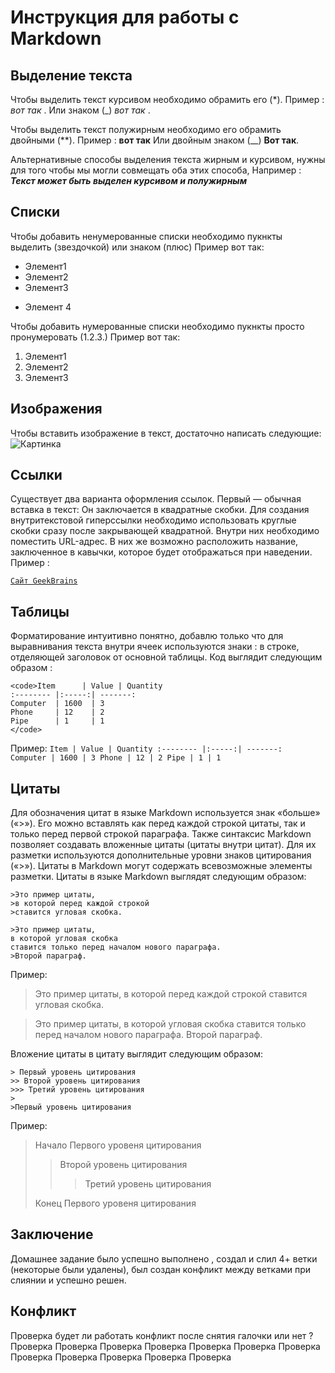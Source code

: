 # Инструкция для работы с Markdown

## Выделение текста

Чтобы выделить текст курсивом необходимо обрамить его (*).
Пример : *вот так* . Или знаком (_) _вот так_ .

Чтобы выделить текст полужирным необходимо его обрамить двойными (**). 
Пример : **вот так**
Или двойным знаком (__)
__Вот так__.

Альтернативные способы выделения текста жирным и курсивом, нужны для того чтобы мы могли совмещать оба этих способа, Например :
_**Текст может быть выделен курсивом и полужирным**_


## Списки 


Чтобы добавить ненумерованные списки необходимо пукнкты выделить (звездочкой) или знаком (плюс)
Пример вот так:

* Элемент1
* Элемент2
* Элемент3
+ Элемент 4

Чтобы добавить нумерованные списки необходимо пукнкты просто пронумеровать (1.2.3.)
Пример вот так:

1. Элемент1
2. Элемент2
3. Элемент3

## Изображения

Чтобы вставить изображение в текст, достаточно написать следующие:
![Картинка](https://www.1zoom.ru/big2/706/253234-Sepik.jpg)

## Ссылки

Существует два варианта оформления ссылок. Первый — обычная вставка в текст:
Он заключается в квадратные скобки. Для создания внутритекстовой гиперссылки необходимо использовать круглые скобки сразу после закрывающей квадратной. Внутри них необходимо поместить URL-адрес. В них же возможно расположить название, заключенное в кавычки, которое будет отображаться при наведении. Пример :


<code>[Сайт GeekBrains](https://gb.ru "Главная страница GeekBrains")
</code>


## Таблицы

 Форматирование интуитивно понятно, добавлю только что для выравнивания текста внутри ячеек используются знаки : в строке, отделяющей заголовок от основной таблицы.
Код выглядит следующим образом :

~~~
<code>Item      | Value | Quantity
:-------- |:-----:| -------:
Computer  | 1600  | 3
Phone     | 12    | 2
Pipe      | 1     | 1
</code>
~~~
Пример:
<code>Item      | Value | Quantity
:-------- |:-----:| -------:
Computer  | 1600  | 3
Phone     | 12    | 2
Pipe      | 1     | 1
</code>


## Цитаты 


Для обозначения цитат в языке Markdown используется знак «больше» («>»). Его можно вставлять как перед каждой строкой цитаты, так и только перед первой строкой параграфа. Также синтаксис Markdown позволяет создавать вложенные цитаты (цитаты внутри цитат). Для их разметки используются дополнительные уровни знаков цитирования («>»). Цитаты в Markdown могут содержать всевозможные элементы разметки. Цитаты в языке Markdown выглядят следующим образом:
~~~
>Это пример цитаты,
>в которой перед каждой строкой
>ставится угловая скобка.

>Это пример цитаты,
в которой угловая скобка
ставится только перед началом нового параграфа.
>Второй параграф.
~~~
Пример:
>Это пример цитаты,
>в которой перед каждой строкой
>ставится угловая скобка.

>Это пример цитаты,
в которой угловая скобка
ставится только перед началом нового параграфа.
>Второй параграф.

Вложение цитаты в цитату выглядит следующим образом:
~~~
> Первый уровень цитирования
>> Второй уровень цитирования
>>> Третий уровень цитирования
>
>Первый уровень цитирования
~~~
Пример:
> Начало Первого уровеня цитирования
>> Второй уровень цитирования
>>> Третий уровень цитирования
>
> Конец Первого уровеня цитирования
## Заключение

Домашнее задание было успешно выполнено , создал и слил 4+ ветки (некоторые были удалены), был создан конфликт между ветками при слиянии и успешно решен.

## Конфликт

Проверка будет ли работать конфликт после снятия галочки или нет ?
Проверка
Проверка            Проверка               Проверка
Проверка  Проверка
Проверка 
Проверка                       Проверка
Проверка
Проверка
Проверка